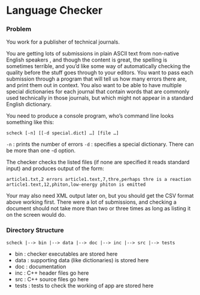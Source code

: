 # Language Checker

### Problem

You work for a publisher of technical journals.

You are getting lots of submissions in plain ASCII text from non-native English  speakers , and though the content is great, the spelling is sometimes terrible, and you’d like some way of automatically checking the quality before the stuff goes through to your editors. You want to pass each submission through a program that will tell us how many errors there are, and print them out in context. You also want to be able to have multiple special dictionaries for each journal that contain words that are commonly used technically in those journals, but which might not appear in a standard English dictionary.

You need to produce a console program, who’s command line looks something like this:

`scheck [-n] [[-d special.dict] …] [file …]`

`-n` : prints the number of errors
`-d` : specifies a special dictionary. There can be more than one -d option.

The checker checks the listed files (if none are specified it reads standard input) and produces output of the form:

`article1.txt,2 errors
article1.text,7,thre,perhaps thre is a reaction
article1.text,12,phiton,low-energy phiton is emitted
`

Your may also need XML output later on, but you should get the CSV format above working first. There were a lot of submissions, and checking a document should not take more than two or three times as long as listing it on the screen would do.

### Directory Structure

`scheck
|--> bin
|--> data
|--> doc
|--> inc
|--> src
|--> tests
`

* bin : checker executables are stored here
* data : supporting data (like dictionaries) is stored here
* doc : documentation
* inc : C++ header files go here
* src : C++ source files go here
* tests : tests to check the working of app are stored here
